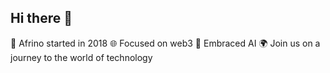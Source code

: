 ## Hi there 👋

🚀 Afrino started in 2018
🌐 Focused on web3
🧠 Embraced AI
🌍 Join us on a journey to the world of technology

